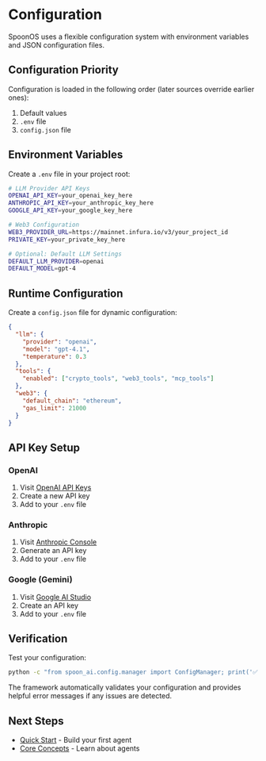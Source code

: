 # Configuration

SpoonOS uses a flexible configuration system with environment variables and JSON configuration files.

## Configuration Priority

Configuration is loaded in the following order (later sources override earlier ones):

1. Default values
2. `.env` file
3. `config.json` file

## Environment Variables

Create a `.env` file in your project root:

```bash
# LLM Provider API Keys
OPENAI_API_KEY=your_openai_key_here
ANTHROPIC_API_KEY=your_anthropic_key_here
GOOGLE_API_KEY=your_google_key_here

# Web3 Configuration
WEB3_PROVIDER_URL=https://mainnet.infura.io/v3/your_project_id
PRIVATE_KEY=your_private_key_here

# Optional: Default LLM Settings
DEFAULT_LLM_PROVIDER=openai
DEFAULT_MODEL=gpt-4
```

## Runtime Configuration

Create a `config.json` file for dynamic configuration:

```json
{
  "llm": {
    "provider": "openai",
    "model": "gpt-4.1",
    "temperature": 0.3
  },
  "tools": {
    "enabled": ["crypto_tools", "web3_tools", "mcp_tools"]
  },
  "web3": {
    "default_chain": "ethereum",
    "gas_limit": 21000
  }
}
```

## API Key Setup

### OpenAI
1. Visit [OpenAI API Keys](https://platform.openai.com/api-keys)
2. Create a new API key
3. Add to your `.env` file

### Anthropic
1. Visit [Anthropic Console](https://console.anthropic.com/)
2. Generate an API key
3. Add to your `.env` file

### Google (Gemini)
1. Visit [Google AI Studio](https://aistudio.google.com/app/apikey)
2. Create an API key
3. Add to your `.env` file

## Verification

Test your configuration:

```bash
python -c "from spoon_ai.config.manager import ConfigManager; print('✅ Configuration loaded successfully')"
```

The framework automatically validates your configuration and provides helpful error messages if any issues are detected.

## Next Steps

- [Quick Start](./quick-start.md) - Build your first agent
- [Core Concepts](../core-concepts/agents.md) - Learn about agents